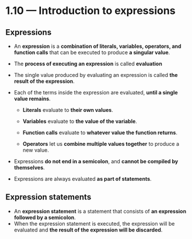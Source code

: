 # 1.10 — Introduction to expressions

## Expressions

- An **expression** is a **combination of literals, variables, operators, and function calls** that can be executed to produce **a singular value**.
- The **process of executing an expression** is called **evaluation**
- The single value produced by evaluating an expression is called **the result of the expression**.

- Each of the terms inside the expression are evaluated, **until a single value remains**. 

  - **Literals** evaluate to **their own values**.

  - **Variables** evaluate to **the value of the variable**. 

  - **Function calls** evaluate to **whatever value the function returns**.

  - **Operators** let us **combine multiple values together** to produce a new value.

- Expressions **do not end in a semicolon**, and **cannot be compiled by themselves**. 
- Expressions are always evaluated **as part of statements**.

## Expression statements

- An **expression statement** is a statement that consists of **an expression followed by a semicolon**. 
- When the expression statement is executed, the expression will be evaluated and **the result of the expression will be discarded**.